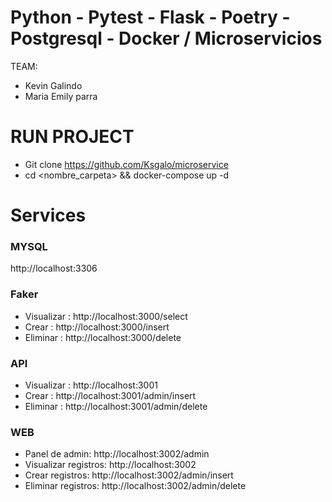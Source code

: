 # Python - Pytest - Flask - Poetry - Postgresql - Docker / Microservicios

TEAM:

- Kevin Galindo 
- Maria Emily parra

# RUN PROJECT

- Git clone https://github.com/Ksgalo/microservice
- cd <nombre_carpeta> && docker-compose up -d

# Services

### MYSQL

http://localhost:3306

### Faker

- Visualizar : http://localhost:3000/select
- Crear : http://localhost:3000/insert
- Eliminar : http://localhost:3000/delete

### API

- Visualizar : http://localhost:3001
- Crear : http://localhost:3001/admin/insert
- Eliminar : http://localhost:3001/admin/delete

### WEB

- Panel de admin: http://localhost:3002/admin
- Visualizar registros: http://localhost:3002
- Crear registros: http://localhost:3002/admin/insert
- Eliminar registros: http://localhost:3002/admin/delete
